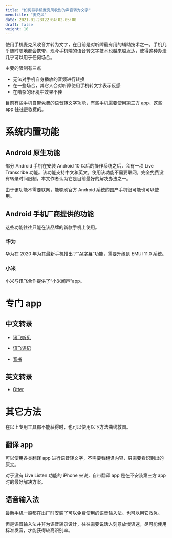 ```yaml
---
title: "如何将手机麦克风收到的声音转为文字"
menutitle: "麦克风"
date: 2021-01-28T22:04:02-05:00
draft: false
weight: 10
---
```


使用手机麦克风收音并转为文字，在目前是对听障最有用的辅助技术之一。手机几乎随时随地都会携带，现今手机端的语音转文字技术也越来越发达，使得这种办法几乎可以用于任何场合。

主要的限制有三点

- 无法对手机自身播放的音频进行转换
- 在一些场合，其它人会对听障使用手机转文字表示反感
- 在嘈杂的环境中效果不佳

目前有些手机自带免费的语音转文字功能，有些手机需要使用第三方 app，这些 app 往往是收费的。

# 系统内置功能

## Android 原生功能

部分 Android 手机在安装 Android 10 以后的操作系统之后，会有一项 Live Transcribe 功能。该功能支持中文和英文。使用该功能不需要联网，完全免费没有转录时间限制，本文作者认为它是目前最好的解决办法之一。

由于该功能不需要联网，能够刷官方 Android 系统的国产手机很可能也可以使用。

## Android 手机厂商提供的功能

这些功能往往只能在该品牌的新款手机上使用。

### 华为

华为在 2020 年为其最新手机推出了“[AI字幕](https://consumer.huawei.com/cn/support/content/zh-cn15768919/)”功能，需要升级到 EMUI 11.0 系统。

### 小米

小米与讯飞合作提供了“小米闻声”app。

# 专门 app

## 中文转录

- [讯飞听见](https://www.iflyrec.com/)

- [讯飞语记](http://www.iyuji.cn/)

- [音书](http://www.voibook.com/)

## 英文转录

- [Otter](https://otter.ai/)

# 其它方法

在以上专用工具都不能获得时，也可以使用以下方法曲线救国。

## 翻译 app

可以使用各类翻译 app 进行语音转文字，不需要看翻译内容，只需要看识别出的原文。

对于没有 Live Listen 功能的 iPhone 来说，自带翻译 app 是在不安装第三方 app 时的最好解决方案。

## 语音输入法

最新手机一般都在出厂时安装了可以免费使用的语音输入法。也可以用它救急。

但是语音输入法并非为语音转录设计，往往需要说话人刻意放慢语速，尽可能使用标准发音，才能获得较高识别率。

